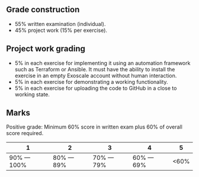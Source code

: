 ## Grade construction

- 55% written examination (individual).
- 45% project work (15% per exercise).

## Project work grading

- 5% in each exercise for implementing it using an automation framework such as Terraform or Ansible. It must have
  the ability to install the exercise in an empty Exoscale account without human interaction. 
- 5% in each exercise for demonstrating a working functionality.
- 5% in each exercise for uploading the code to GitHub in a close to working state.

## Marks

Positive grade: Minimum 60% score in written exam plus 60% of overall score required.

| 1          | 2         | 3         | 4         | 5    |
|------------|-----------|-----------|-----------|------|
| 90% — 100% | 80% — 89% | 70% — 79% | 60% — 69% | <60% |
